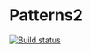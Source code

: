 # Patterns2
[![Build status](https://ci.appveyor.com/api/projects/status/xpe4hda8inmh18ku?svg=true)](https://ci.appveyor.com/project/Irina-Bebenina/patterns2)
